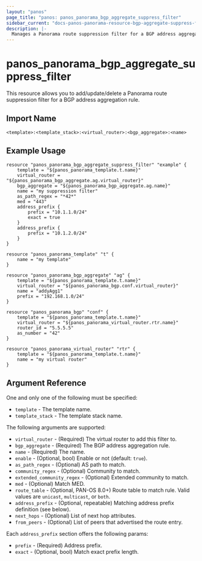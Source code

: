 ```yaml
---
layout: "panos"
page_title: "panos: panos_panorama_bgp_aggregate_suppress_filter"
sidebar_current: "docs-panos-panorama-resource-bgp-aggregate-suppress-filter"
description: |-
  Manages a Panorama route suppression filter for a BGP address aggregation rule.
---
```


# panos_panorama_bgp_aggregate_suppress_filter

This resource allows you to add/update/delete a Panorama route suppression filter for a
BGP address aggregation rule.


## Import Name

```
<template>:<template_stack>:<virtual_router>:<bgp_aggregate>:<name>
```


## Example Usage

```hcl
resource "panos_panorama_bgp_aggregate_suppress_filter" "example" {
    template = "${panos_panorama_template.t.name}"
    virtual_router = "${panos_panorama_bgp_aggregate.ag.virtual_router}"
    bgp_aggregate = "${panos_panorama_bgp_aggregate.ag.name}"
    name = "my suppression filter"
    as_path_regex = "*42*"
    med = "443"
    address_prefix {
        prefix = "10.1.1.0/24"
        exact = true
    }
    address_prefix {
        prefix = "10.1.2.0/24"
    }
}

resource "panos_panorama_template" "t" {
    name = "my template"
}

resource "panos_panorama_bgp_aggregate" "ag" {
    template = "${panos_panorama_template.t.name}"
    virtual_router = "${panos_panorama_bgp.conf.virtual_router}"
    name = "addyAgg1"
    prefix = "192.168.1.0/24"
}

resource "panos_panorama_bgp" "conf" {
    template = "${panos_panorama_template.t.name}"
    virtual_router = "${panos_panorama_virtual_router.rtr.name}"
    router_id = "5.5.5.5"
    as_number = "42"
}

resource "panos_panorama_virtual_router" "rtr" {
    template = "${panos_panorama_template.t.name}"
    name = "my virtual router"
}
```

## Argument Reference

One and only one of the following must be specified:

* `template` - The template name.
* `template_stack` - The template stack name.

The following arguments are supported:

* `virtual_router` - (Required) The virtual router to add this filter to.
* `bgp_aggregate` - (Required) The BGP address aggregation rule.
* `name` - (Required) The name.
* `enable` - (Optional, bool) Enable or not (default: `true`).
* `as_path_regex` - (Optional) AS path to match.
* `community_regex` - (Optional) Community to match.
* `extended_community_regex` - (Optional) Extended community to match.
* `med` - (Optional) Match MED.
* `route_table` - (Optional, PAN-OS 8.0+) Route table to match rule.  Valid
  values are `unicast`, `multicast`, or `both`.
* `address_prefix` - (Optional, repeatable) Matching address prefix definition
  (see below).
* `next_hops` - (Optional) List of next hop attributes.
* `from_peers` - (Optional) List of peers that advertised the route entry.

Each `address_prefix` section offers the following params:

* `prefix` - (Required) Address prefix.
* `exact` - (Optional, bool) Match exact prefix length.
